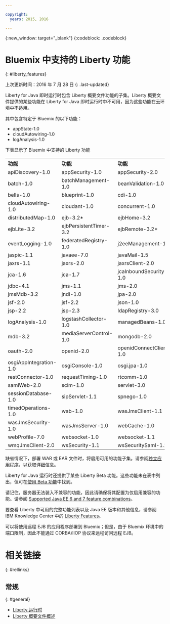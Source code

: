 ```yaml
---

copyright:
  years: 2015, 2016

---
```


{:new_window: target="_blank"}
{:codeblock: .codeblock}

# Bluemix 中支持的 Liberty 功能
{: #liberty_features}

上次更新时间：2016 年 7 月 28 日
{: .last-updated}

Liberty for Java 即时运行时包含 Liberty 概要文件功能的子集。Liberty 概要文件提供的某些功能在 Liberty for Java 即时运行时中不可用，因为这些功能在云环境中不适用。

其中包含特定于 Bluemix 的以下功能：
* appState-1.0
* cloudAutowiring-1.0 
* logAnalysis-1.0

下表显示了 Bluemix 中支持的 Liberty 功能

<table>

<tr>
<th align="left">功能</th>
<th align="left">功能</th>
<th align="left">功能</th>
<th align="left">功能</th>
</tr>

<tr>
<td>apiDiscovery-1.0</td>
<td>appSecurity-1.0</td>
<td>appSecurity-2.0</td>
<td>appState-1.0</td>
</tr>

<tr>
<td>batch-1.0</td>
<td>batchManagement-1.0</td>
<td>beanValidation-1.0 </td>
<td>beanValidation-1.1</td>
</tr>

<tr>
<td>bells-1.0</td>
<td>blueprint-1.0</td>
<td>cdi-1.0</td>
<td>cdi-1.2</td>
</tr>

<tr>
<td>cloudAutowiring-1.0 </td>
<td>cloudant-1.0</td>
<td>concurrent-1.0</td>
<td>couchdb-1.0</td>
</tr>

<tr>
<td>distributedMap-1.0 </td>
<td>ejb-3.2*</td>
<td>ejbHome-3.2</td>
<td>ejbLite-3.1</td>
</tr>

<tr>
<td>ejbLite-3.2</td>
<td>ejbPersistentTimer-3.2</td>
<td>ejbRemote-3.2*</td>
<td>el-3.0</td>
</tr>

<tr>
<td>eventLogging-1.0</td>
<td>federatedRegistry-1.0</td>
<td>j2eeManagement-1.1</td>
<td>jacc-1.5</td>
</tr>

<tr>
<td>jaspic-1.1</td>
<td>javaee-7.0</td>
<td>javaMail-1.5</td>
<td>jaxb-2.2</td>
</tr>

<tr>
<td>jaxrs-1.1</td>
<td>jaxrs-2.0</td>
<td>jaxrsClient-2.0</td>
<td>jaxws-2.2 </td>
</tr>

<tr>
<td>jca-1.6 </td>
<td>jca-1.7</td>
<td>jcaInboundSecurity-1.0</td>
<td>jdbc-4.0</td>
</tr>

<tr>
<td>jdbc-4.1</td>
<td>jms-1.1</td>
<td>jms-2.0</td>
<td>jmsMdb-3.1 </td>
</tr>

<tr>
<td>jmsMdb-3.2</td>
<td>jndi-1.0</td>
<td>jpa-2.0</td>
<td>jpa-2.1</td>
</tr>

<tr>
<td>jsf-2.0</td>
<td>jsf-2.2</td>
<td>json-1.0 </td>
<td>jsonp-1.0</td>
</tr>

<tr>
<td>jsp-2.2</td>
<td>jsp-2.3</td>
<td>ldapRegistry-3.0 </td>
<td>localConnector-1.0 </td>
</tr>

<tr>
<td>logAnalysis-1.0</td>
<td>logstashCollector-1.0</td>
<td>managedBeans-1.0</td>
<td>mdb-3.1</td>
</tr>

<tr>
<td>mdb-3.2 </td>
<td>mediaServerControl-1.0</td>
<td>mongodb-2.0 </td>
<td>monitor-1.0 </td>
</tr>

<tr>
<td>oauth-2.0 </td>
<td>openid-2.0 </td>
<td>openidConnectClient-1.0 </td>
<td>openidConnectServer-1.0 </td>
</tr>

<tr>
<td>osgiAppIntegration-1.0</td>
<td>osgiConsole-1.0 </td>
<td>osgi.jpa-1.0 </td>
<td>passwordUtilities-1.0</td>
</tr>

<tr>
<td>restConnector-1.0 </td>
<td>requestTiming-1.0</td>
<td>rtcomm-1.0</td>
<td>rtcommGateway-1.0</td>
</tr>

<tr>
<td>samlWeb-2.0</td>
<td>scim-1.0</td>
<td>servlet-3.0</td>
<td>servlet-3.1</td>
</tr>

<tr>
<td>sessionDatabase-1.0 </td>
<td>sipServlet-1.1</td>
<td>spnego-1.0</td>
<td>ssl-1.0 </td>
</tr>

<tr>
<td>timedOperations-1.0 </td>
<td>wab-1.0 </td>
<td>wasJmsClient-1.1 </td>
<td>wasJmsClient-2.0</td>
</tr>

<tr>
<td>wasJmsSecurity-1.0 </td>
<td>wasJmsServer-1.0 </td>
<td>webCache-1.0 </td>
<td>webProfile-6.0 </td>
</tr>

<tr>
<td>webProfile-7.0</td>
<td>websocket-1.0</td>
<td>websocket-1.1</td>
<td>wmqJmsClient-1.1 </td>
</tr>

<tr>
<td>wmqJmsClient-2.0</td>
<td>wsSecurity-1.1</td>
<td>wsSecuritySaml-1.1</td>
<td></td>
</tr>
</table>

缺省情况下，部署 WAR 或 EAR 文件时，将启用可用的功能子集。请参阅[独立应用程序](optionsForPushing.html#stand_alone_apps)，以获取详细信息。

Liberty for Java 运行时还提供了某些 Liberty Beta 功能。这些功能未在表中列出，但可在<a href="https://new-console.ng.bluemix.net/docs/runtimes/liberty/usingBetaFeatures.html">使用 Beta 功能</a>中找到。

请记住，服务器无法装入不兼容的功能，因此请确保将其配置为仅启用兼容的功能。请参阅
    <a href="http://www-01.ibm.com/support/knowledgecenter/SSEQTP_8.5.5/com.ibm.websphere.wlp.doc/ae/rwlp_prog_model_supported_combos.html">Supported Java EE 6 and 7 feature combinations</a>。

要查看 Liberty 中可用的完整功能列表以及 Java EE 版本和其他信息，请参阅
IBM Knowledge Center 中的 [Liberty Features](https://www.ibm.com/support/knowledgecenter/SSCKBL_8.5.5/com.ibm.websphere.wlp.doc/ae/rwlp_feat.html)。

可以将使用远程 EJB 的应用程序部署到 Bluemix；但是，由于 Bluemix 环境中的端口限制，因此不能通过 CORBA/IIOP 协议来远程访问远程 EJB。

# 相关链接
{: #rellinks}
## 常规
{: #general}
* [Liberty 运行时](index.html)
* [Liberty 概要文件概述](http://www-01.ibm.com/support/knowledgecenter/SSAW57_8.5.5/com.ibm.websphere.wlp.nd.doc/ae/cwlp_about.html)
